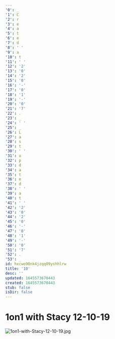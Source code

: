 ```yaml
---
'0': _
'1': C
'2': r
'3': e
'4': a
'5': t
'6': e
'7': d
'8': ' '
'9': a
'10': t
'11': ' '
'12': '2'
'13': '0'
'14': '2'
'15': '0'
'16': '-'
'17': '0'
'18': '1'
'19': '-'
'20': '0'
'21': '7'
'22': .
'23': _
'24': ' '
'25': _
'26': L
'27': a
'28': s
'29': t
'30': ' '
'31': u
'32': p
'33': d
'34': a
'35': t
'36': e
'37': d
'38': ' '
'39': a
'40': t
'41': ' '
'42': '2'
'43': '0'
'44': '2'
'45': '0'
'46': '-'
'47': '0'
'48': '1'
'49': '-'
'50': '0'
'51': '7'
'52': .
'53': _
id: hxcwo90nk4jzqq09yshhlrw
title: '10'
desc: ''
updated: 1645573670443
created: 1645573670443
stub: false
isDir: false
---
```


# 1on1 with Stacy 12-10-19


![1on1-with-Stacy-12-10-19.jpg](/assets/1on1-with-stacy-12-10-19-h75u5u02yaic.jpg)

